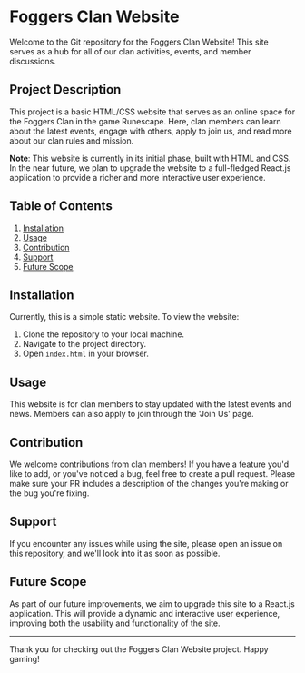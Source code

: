 # Foggers Clan Website

Welcome to the Git repository for the Foggers Clan Website! This site serves as a hub for all of our clan activities, events, and member discussions.

## Project Description

This project is a basic HTML/CSS website that serves as an online space for the Foggers Clan in the game Runescape. Here, clan members can learn about the latest events, engage with others, apply to join us, and read more about our clan rules and mission. 

**Note**: This website is currently in its initial phase, built with HTML and CSS. In the near future, we plan to upgrade the website to a full-fledged React.js application to provide a richer and more interactive user experience.

## Table of Contents

1. [Installation](#installation)
2. [Usage](#usage)
3. [Contribution](#contribution)
4. [Support](#support)
5. [Future Scope](#future-scope)

## Installation

Currently, this is a simple static website. To view the website:

1. Clone the repository to your local machine.
2. Navigate to the project directory.
3. Open `index.html` in your browser.

## Usage

This website is for clan members to stay updated with the latest events and news. Members can also apply to join through the 'Join Us' page.

## Contribution

We welcome contributions from clan members! If you have a feature you'd like to add, or you've noticed a bug, feel free to create a pull request. Please make sure your PR includes a description of the changes you're making or the bug you're fixing.

## Support

If you encounter any issues while using the site, please open an issue on this repository, and we'll look into it as soon as possible.

## Future Scope

As part of our future improvements, we aim to upgrade this site to a React.js application. This will provide a dynamic and interactive user experience, improving both the usability and functionality of the site.

---
Thank you for checking out the Foggers Clan Website project. Happy gaming!
